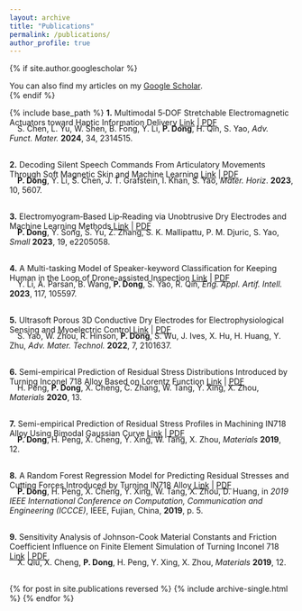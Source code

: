 ```yaml
---
layout: archive
title: "Publications"
permalink: /publications/
author_profile: true
---
```


{% if site.author.googlescholar %}
  <div class="wordwrap">You can also find my articles on my <a href="{{site.author.googlescholar}}">Google Scholar</a>.</div>
{% endif %}

{% include base_path %}
<strong>1.</strong> Multimodal 5‐DOF Stretchable Electromagnetic Actuators toward Haptic Information Delivery <a href="https://onlinelibrary.wiley.com/doi/full/10.1002/adfm.202314515">Link</a> | <a href="/files/paper1.pdf">PDF</a>
<div style="margin-top: -20px;"></div>
<div style="text-indent: 1em;">S. Chen, L. Yu, W. Shen, B. Fong, Y. Li, <strong>P. Dong</strong>, H. Qin, S. Yao, <em>Adv. Funct. Mater.</em> <strong>2024</strong>, 34, 2314515.</div>
<div style="margin-top: 30px;"></div>

<strong>2.</strong> Decoding Silent Speech Commands From Articulatory Movements Through Soft Magnetic Skin and Machine Learning <a href="https://pubs.rsc.org/en/content/articlelanding/2023/mh/d3mh01062g">Link</a> | <a href="/files/paper2.pdf">PDF</a>
<div style="margin-top: -20px;"></div>
<div style="text-indent: 1em;"><strong>P. Dong</strong>, Y. Li, S. Chen, J. T. Grafstein, I. Khan, S. Yao, <em>Mater. Horiz</em>. <strong>2023</strong>, 10, 5607.</div>
<div style="margin-top: 30px;"></div>

<strong>3.</strong> Electromyogram‐Based Lip‐Reading via Unobtrusive Dry Electrodes and Machine Learning Methods <a href="https://onlinelibrary.wiley.com/doi/full/10.1002/smll.202205058">Link</a> | <a href="/files/paper3.pdf">PDF</a>
<div style="margin-top: -20px;"></div>
<div style="text-indent: 1em;"><strong>P. Dong</strong>, Y. Song, S. Yu, Z. Zhang, S. K. Mallipattu, P. M. Djuric, S. Yao, <em>Small</em> <strong>2023</strong>, 19, e2205058.</div>
<div style="margin-top: 30px;"></div>

<strong>4.</strong> A Multi-tasking Model of Speaker-keyword Classification for Keeping Human in the Loop of Drone-assisted Inspection <a href="https://www.sciencedirect.com/science/article/abs/pii/S0952197622005875">Link</a> | <a href="/files/paper4.pdf">PDF</a>
<div style="margin-top: -20px;"></div>
<div style="text-indent: 1em;">Y. Li, A. Parsan, B. Wang, <strong>P. Dong</strong>, S. Yao, R. Qin, <em>Eng. Appl. Artif. Intell.</em> <strong>2023</strong>, 117, 105597.</div>
<div style="margin-top: 30px;"></div>

<strong>5.</strong> Ultrasoft Porous 3D Conductive Dry Electrodes for Electrophysiological Sensing and Myoelectric Control <a href="https://onlinelibrary.wiley.com/doi/full/10.1002/admt.202101637">Link</a> | <a href="/files/paper5.pdf">PDF</a>
<div style="margin-top: -20px;"></div>
<div style="text-indent: 1em;">S. Yao, W. Zhou, R. Hinson, <strong>P. Dong</strong>, S. Wu, J. Ives, X. Hu, H. Huang, Y. Zhu, <em>Adv. Mater. Technol.</em> <strong>2022</strong>, 7, 2101637.</div>
<div style="margin-top: 30px;"></div>

<strong>6.</strong> Semi-empirical Prediction of Residual Stress Distributions Introduced by Turning Inconel 718 Alloy Based on Lorentz Function <a href="https://www.mdpi.com/1996-1944/13/19/4341">Link</a> | <a href="/files/paper6.pdf">PDF</a>
<div style="margin-top: -20px;"></div>
<div style="text-indent: 1em;">H. Peng, <strong>P. Dong</strong>, X. Cheng, C. Zhang, W. Tang, Y. Xing, X. Zhou, <em>Materials</em> <strong>2020</strong>, 13.</div>
<div style="margin-top: 30px;"></div>

<strong>7.</strong> Semi-empirical Prediction of Residual Stress Profiles in Machining IN718 Alloy Using Bimodal Gaussian Curve <a href="https://www.mdpi.com/1996-1944/12/23/3864">Link</a> | <a href="/files/paper7.pdf">PDF</a>
<div style="margin-top: -20px;"></div>
<div style="text-indent: 1em;"><strong>P. Dong</strong>, H. Peng, X. Cheng, Y. Xing, W. Tang, X. Zhou, <em>Materials</em> <strong>2019</strong>, 12.</div>
<div style="margin-top: 30px;"></div>

<strong>8.</strong> A Random Forest Regression Model for Predicting Residual Stresses and Cutting Forces Introduced by Turning IN718 Alloy <a href="https://ieeexplore.ieee.org/document/9010767">Link</a> | <a href="/files/paper8.pdf">PDF</a>
<div style="margin-top: -20px;"></div>
<div style="text-indent: 1em;"><strong>P. Dong</strong>, H. Peng, X. Cheng, Y. Xing, W. Tang, X. Zhou, D. Huang, in <em>2019 IEEE International Conference on Computation, Communication and Engineering (ICCCE)</em>, IEEE, Fujian, China, <strong>2019</strong>, p. 5.</div>
<div style="margin-top: 30px;"></div>

<strong>9.</strong> Sensitivity Analysis of Johnson-Cook Material Constants and Friction Coefficient Influence on Finite Element Simulation of Turning Inconel 718 <a href="https://www.mdpi.com/1996-1944/12/19/3121">Link</a> | <a href="/files/paper9.pdf">PDF</a>
<div style="margin-top: -20px;"></div>
<div style="text-indent: 1em;">X. Qiu, X. Cheng, <strong>P. Dong</strong>, H. Peng, Y. Xing, X. Zhou, <em>Materials</em> <strong>2019</strong>, 12.</div>
<div style="margin-top: 30px;"></div>

{% for post in site.publications reversed %}
  {% include archive-single.html %}
{% endfor %}


